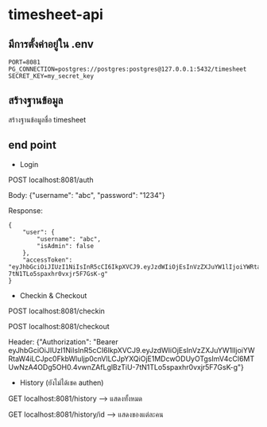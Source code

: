 # timesheet-api

## มีการตั้งค่าอยู่ใน .env

```
PORT=8081
PG_CONNECTION=postgres://postgres:postgres@127.0.0.1:5432/timesheet
SECRET_KEY=my_secret_key
```

## สร้างฐานข้อมูล

สร้างฐานข้อมูลชื่อ timesheet

## end point

- Login

POST localhost:8081/auth 

Body: {"username": "abc", "password": "1234"}

Response: 
```
{
    "user": {
        "username": "abc",
        "isAdmin": false
    },
    "accessToken": "eyJhbGciOiJIUzI1NiIsInR5cCI6IkpXVCJ9.eyJzdWIiOjEsInVzZXJuYW1lIjoiYWRtaW4iLCJpc0FkbWluIjp0cnVlLCJpYXQiOjE1MDcwODUyOTgsImV4cCI6MTUwNzA4ODg5OH0.4vwnZAfLglBzTiU-7tN1TLo5spaxhr0vxjr5F7GsK-g"
}
```

- Checkin & Checkout

POST localhost:8081/checkin

POST localhost:8081/checkout

Header: {"Authorization": "Bearer eyJhbGciOiJIUzI1NiIsInR5cCI6IkpXVCJ9.eyJzdWIiOjEsInVzZXJuYW1lIjoiYWRtaW4iLCJpc0FkbWluIjp0cnVlLCJpYXQiOjE1MDcwODUyOTgsImV4cCI6MTUwNzA4ODg5OH0.4vwnZAfLglBzTiU-7tN1TLo5spaxhr0vxjr5F7GsK-g"}

- History (ยังไม่ได้เชค authen)

GET localhost:8081/history --> แสดงทั้งหมด

GET localhost:8081/history/id --> แสดงของแต่ละคน
